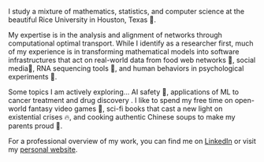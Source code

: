 <!--
**KataTech/KataTech** is a ✨ _special_ ✨ repository because its `README.md` (this file) appears on your GitHub profile.

Here are some ideas to get you started:

- 🔭 I’m currently working on ...
- 🌱 I’m currently learning ...
- 👯 I’m looking to collaborate on ...
- 🤔 I’m looking for help with ...
- 💬 Ask me about ...
- 📫 How to reach me: ...
- 😄 Pronouns: ...
- ⚡ Fun fact: ...
-->

I study a mixture of mathematics, statistics, and computer science at the beautiful Rice University in Houston, Texas 🌱. 

My expertise is in the analysis and alignment of networks through computational optimal transport. While I identify as a researcher first, much of my experience is in transforming mathematical models into software infrastructures that act on real-world data from food web networks 🦜, social media📱, RNA sequencing tools 🧬, and human behaviors in psychological experiments 🧠. 

Some topics I am actively exploring... AI safety 🦾, applications of ML to cancer treatment and drug discovery . I like to spend my free time on open-world fantasy video games 🔮, sci-fi books that cast a new light on existential crises 🔥, and cooking authentic Chinese soups to make my parents proud 🍜. 

For a professional overview of my work, you can find me on [LinkedIn](https://www.linkedin.com/in/kaimhung/) or visit my [personal website](https://katatech.github.io/). 
